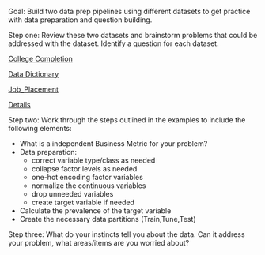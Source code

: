 Goal: Build two data prep pipelines using different datasets to get practice with data preparation and question building.

Step one: Review these two datasets and brainstorm problems that could be addressed with the dataset. Identify a question for each dataset. 

[College Completion](https://data.world/databeats/college-completion/workspace/file?filename=cc_institution_details.csv)

[Data Dictionary](https://data.world/databeats/college-completion/workspace/data-dictionary)

[Job_Placement](https://raw.githubusercontent.com/DG1606/CMS-R-2020/master/Placement_Data_Full_Class.csv)

[Details](https://www.kaggle.com/benroshan/factors-affecting-campus-placement/discussion/280612)

Step two: Work through the steps outlined in the examples to include the following elements: 

  * What is a independent Business Metric for your problem? 
  * Data preparation:  
    * correct variable type/class as needed
    * collapse factor levels as needed
    * one-hot encoding factor variables 
    * normalize the continuous variables
    * drop unneeded variables
    * create target variable if needed
  * Calculate the prevalence of the target variable 
  * Create the necessary data partitions (Train,Tune,Test)
  
Step three: What do your instincts tell you about the data. Can it address your problem, what areas/items are you worried about? 


